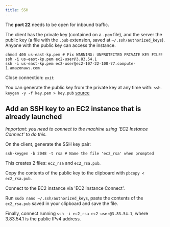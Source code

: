 ```yaml
---
title: SSH
---
```


The **port 22** needs to be open for inbound traffic.

The client has the private key (contained on a `.pem` file), and the server the public key (a file with the `.pub` extension, saved at `~/.ssh/authorized_keys`). Anyone with the public key can access the instance.

```shell
chmod 400 us-east-kp.pem # Fix WARNING: UNPROTECTED PRIVATE KEY FILE!
ssh -i us-east-kp.pem ec2-user@3.83.54.1
ssh -i us-east-kp.pem ec2-user@ec2-107-22-100-77.compute-1.amazonaws.com
```

Close connection: `exit`

You can generate the public key from the private key at any time with: `ssh-keygen -y -f key.pem > key.pub` [source](https://askubuntu.com/questions/46424/how-do-i-add-ssh-keys-to-authorized-keys-file#comment372754_46425)

## Add an SSH key to an EC2 instance that is already launched

_Important: you need to connect to the machine using 'EC2 Instance Connect' to do this._

On the client, generate the SSH key pair:

```shell
ssh-keygen -b 2048 -t rsa # Name the file 'ec2_rsa' when prompted
```

This creates 2 files: `ec2_rsa` and `ec2_rsa.pub`.

Copy the contents of the public key to the clipboard with `pbcopy < ec2_rsa.pub`.

Connect to the EC2 instance via 'EC2 Instance Connect'.

Run `sudo nano ~/.ssh/authorized_keys`, paste the contents of the `ec2_rsa.pub` saved in your clipboard and save the file.

Finally, connect running `ssh -i ec2_rsa ec2-user@3.83.54.1`, where 3.83.54.1 is the public IPv4 address.
